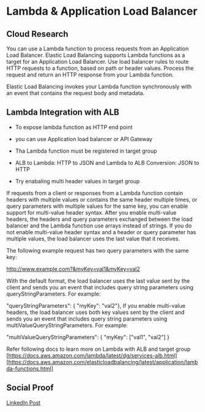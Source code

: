 <!-- This is a template you can use for quick progress days. It removes a lot of the steps we encourage you to share in the longer template 000-DAY-ARTICLE-LONG-TEMPLATE.MD-->

# Lambda & Application Load Balancer

## Cloud Research

You can use a Lambda function to process requests from an Application Load Balancer. Elastic Load Balancing supports Lambda functions as a target for an Application Load Balancer. Use load balancer rules to route HTTP requests to a function, based on path or header values. Process the request and return an HTTP response from your Lambda function.

Elastic Load Balancing invokes your Lambda function synchronously with an event that contains the request body and metadata.

## Lambda Integration with ALB

* To expose lambda function as HTTP end point

* you can use Application load balancer or API Gateway

* Tha Lambda function must be registered in target group

* ALB to Lambda: HTTP to JSON and Lambda to ALB Conversion: JSON to HTTP

* Try enabaling multi header values in target group

If requests from a client or responses from a Lambda function contain headers with multiple values or contains the same header multiple times, or query parameters with multiple values for the same key, you can enable support for multi-value header syntax. After you enable multi-value headers, the headers and query parameters exchanged between the load balancer and the Lambda function use arrays instead of strings. If you do not enable multi-value header syntax and a header or query parameter has multiple values, the load balancer uses the last value that it receives.

The following example request has two query parameters with the same key:

http://www.example.com?&myKey=val1&myKey=val2

With the default format, the load balancer uses the last value sent by the client and sends you an event that includes query string parameters using queryStringParameters. For example:

"queryStringParameters": { "myKey": "val2"},
If you enable multi-value headers, the load balancer uses both key values sent by the client and sends you an event that includes query string parameters using multiValueQueryStringParameters. For example:

"multiValueQueryStringParameters": { "myKey": ["val1", "val2"] }

Refer following docs to learn more on Lambda with ALB and target group
[https://docs.aws.amazon.com/lambda/latest/dg/services-alb.html]
[https://docs.aws.amazon.com/elasticloadbalancing/latest/application/lambda-functions.html]

## Social Proof

[LinkedIn Post](https://www.linkedin.com/posts/rahul-patel-08805313a_github-patelrahul4884100dayscloudchallenge-activity-6953067832418926592-0ff9?utm_source=linkedin_share&utm_medium=member_desktop_web)
